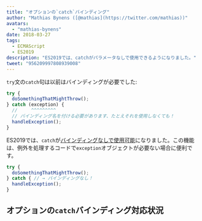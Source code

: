 ```yaml
---
title: "オプションの`catch`バインディング"
author: "Mathias Bynens ([@mathias](https://twitter.com/mathias))"
avatars:
  - "mathias-bynens"
date: 2018-03-27
tags:
  - ECMAScript
  - ES2019
description: "ES2019では、catchがパラメータなしで使用できるようになりました。"
tweet: "956209997808939008"
---
```

`try`文の`catch`句は以前はバインディングが必要でした:

```js
try {
  doSomethingThatMightThrow();
} catch (exception) {
  //     ^^^^^^^^^
  // バインディング名を付ける必要があります、たとえそれを使用しなくても！
  handleException();
}
```

ES2019では、`catch`が[バインディングなしで使用可能](https://tc39.es/proposal-optional-catch-binding/)になりました。この機能は、例外を処理するコードで`exception`オブジェクトが必要ない場合に便利です。

```js
try {
  doSomethingThatMightThrow();
} catch { // → バインディングなし！
  handleException();
}
```

## オプションの`catch`バインディング対応状況

<feature-support chrome="66 /blog/v8-release-66#optional-catch-binding"
                 firefox="58 https://bugzilla.mozilla.org/show_bug.cgi?id=1380881"
                 safari="yes https://trac.webkit.org/changeset/220068/webkit"
                 nodejs="10 https://github.com/nodejs/node/blob/master/doc/changelogs/CHANGELOG_V10.md#2018-04-24-version-1000-current-jasnell"
                 babel="yes"></feature-support>

<!--truncate-->